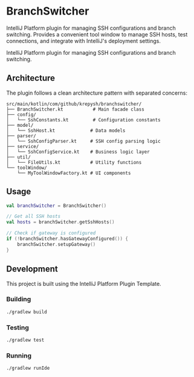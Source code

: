 # BranchSwitcher

<!-- Plugin description -->
IntelliJ Platform plugin for managing SSH configurations and branch switching. Provides a convenient tool window to manage SSH hosts, test connections, and integrate with IntelliJ's deployment settings.
<!-- Plugin description end -->

IntelliJ Platform plugin for managing SSH configurations and branch switching.

## Architecture

The plugin follows a clean architecture pattern with separated concerns:

```
src/main/kotlin/com/github/krepysh/branchswitcher/
├── BranchSwitcher.kt           # Main facade class
├── config/
│   └── SshConstants.kt         # Configuration constants
├── model/
│   └── SshHost.kt             # Data models
├── parser/
│   └── SshConfigParser.kt     # SSH config parsing logic
├── service/
│   └── SshConfigService.kt    # Business logic layer
├── util/
│   └── FileUtils.kt           # Utility functions
└── toolWindow/
    └── MyToolWindowFactory.kt # UI components
```

## Usage

```kotlin
val branchSwitcher = BranchSwitcher()

// Get all SSH hosts
val hosts = branchSwitcher.getSshHosts()

// Check if gateway is configured
if (!branchSwitcher.hasGatewayConfigured()) {
    branchSwitcher.setupGateway()
}
```

## Development

This project is built using the IntelliJ Platform Plugin Template.

### Building

```bash
./gradlew build
```

### Testing

```bash
./gradlew test
```

### Running

```bash
./gradlew runIde
```